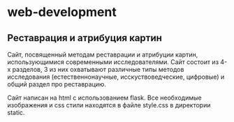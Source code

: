 # web-development
## Реставрация и атрибуция картин
Сайт, посвященный методам реставрации и атрибуции картин, использующимися современными исследователями. Сайт состоит из 4-х разделов, 3 из них охватывают различные типы методов исследования (естественнонаучные, исскуствоведческие, цифровые) и общий раздел про реставрацию.

Сайт написан на html с использованием flask. Все необходимые изображения и css стили находятся в файле style.css в директории static.
